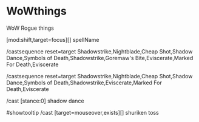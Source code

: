 # WoWthings
WoW Rogue things

[mod:shift,target=focus][] spellName

/castsequence reset=target Shadowstrike,Nightblade,Cheap Shot,Shadow Dance,Symbols of Death,Shadowstrike,Goremaw's Bite,Eviscerate,Marked For Death,Eviscerate

/castsequence reset=target Shadowstrike,Nightblade,Cheap Shot,Shadow Dance,Symbols of Death,Shadowstrike,Eviscerate,Marked For Death,Eviscerate

/cast [stance:0] shadow dance

#showtooltip
/cast [target=mouseover,exists][] shuriken toss
